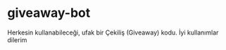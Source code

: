 # giveaway-bot
Herkesin kullanabileceği, ufak bir Çekiliş (Giveaway) kodu. İyi kullanımlar dilerim 
